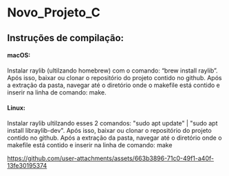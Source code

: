 # Novo_Projeto_C

## Instruções de compilação:

#### macOS:  
Instalar raylib (ultilzando homebrew) com o comando: “brew install raylib”.
Após isso, baixar ou clonar o repositório do projeto contido no github.
Após a extração da pasta, navegar até o diretório onde o makefile está contido e inserir
na linha de comando: make.


#### Linux:  
 Instalar raylib ultilzando esses 2 comandos: 
"sudo apt update" |
 "sudo apt install libraylib-dev".
 Após isso, baixar ou clonar o repositório do projeto contido no github.
 Após a extração da pasta, navegar até o diretório onde o makefile está contido e inserir
 na linha de comando: make

https://github.com/user-attachments/assets/663b3896-71c0-49f1-a40f-13fe30195374 

